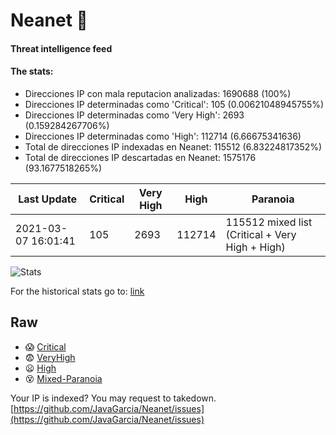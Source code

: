 # Neanet :hocho:
#### Threat intelligence feed
#### The stats:

- Direcciones IP con mala reputacion analizadas: 1690688 (100%)
- Direcciones IP determinadas como 'Critical':  105 (0.00621048945755%)
- Direcciones IP determinadas como 'Very High':  2693 (0.159284267706%)
- Direcciones IP determinadas como 'High':  112714 (6.66675341636)
- Total de direcciones IP indexadas en Neanet:  115512 (6.83224817352%)
- Total de direcciones IP descartadas en Neanet:  1575176 (93.1677518265%)

| Last Update | Critical | Very High | High | Paranoia |
| --- | --- | --- | --- | --- |
| 2021-03-07 16:01:41 | 105 | 2693 | 112714 | 115512 mixed list (Critical + Very High + High)|

![Stats](https://docs.google.com/spreadsheets/d/e/2PACX-1vSnaNMIXVabIpDJjufMlzH7poXnshF3mgd8Is1g9ytUEzVsP5my4Trn8f-xkoLLQ38xpL3HtmUexLo6/pubchart?oid=501124687&format=image)

For the historical stats go to: [link](/stats.csv)
## Raw
- :scream: [Critical](https://raw.githubusercontent.com/JavaGarcia/Neanet/master/blacklists/neanet_critical.txt)
- :fearful: [VeryHigh](https://raw.githubusercontent.com/JavaGarcia/Neanet/master/blacklists/neanet_veryHigh.txtt)
- :frowning: [High](https://raw.githubusercontent.com/JavaGarcia/Neanet/master/blacklists/neanet_high.txt)
- :dizzy_face: [Mixed-Paranoia](https://raw.githubusercontent.com/JavaGarcia/Neanet/master/blacklists/neanet_all.txt)


Your IP is indexed? You may request to takedown. [https://github.com/JavaGarcia/Neanet/issues](https://github.com/JavaGarcia/Neanet/issues)






















































































































































































































































































































































































































































































































































































































































































































































































































































































































































































































































































































































































































































































































































































































































































































































































































































































































































































































































































































































































































































































































































































































































































































































































































































































































































































































































































































































































































































































































































































































































































































































































































































































































































































































































































































































































































































































































































































































































































































































































































































































































































































































































































































































































































































































































































































































































































































































































































































































